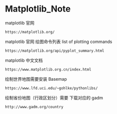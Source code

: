 # Matplotlib_Note

matplotlib 官网

```
https://matplotlib.org/
```

matplotlib 官网  绘图命令列表  list of plotting commands

```
https://matplotlib.org/api/pyplot_summary.html
```

matplotlib 中文文档

```
https://www.matplotlib.org.cn/index.html
```

绘制世界地图需要安装 Basemap

```
https://www.lfd.uci.edu/~gohlke/pythonlibs/
```

绘制省份地图（行政区划分）需要 下载对应的 gadm

```
http://www.gadm.org/country
```
